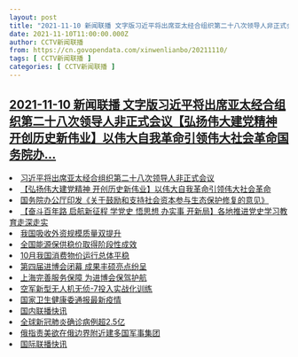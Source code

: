 ```yaml
---
layout: post
title: "2021-11-10 新闻联播 文字版习近平将出席亚太经合组织第二十八次领导人非正式会议【弘扬伟大建党精神 开创历史新伟业】以伟大自我革命引领伟大社会革命国务院办"
date: 2021-11-10T11:00:00.000Z
author: CCTV新闻联播
from: https://cn.govopendata.com/xinwenlianbo/20211110/
tags: [ CCTV新闻联播 ]
categories: [ CCTV新闻联播 ]
---
```

<!--1636542000000-->
[2021-11-10 新闻联播 文字版习近平将出席亚太经合组织第二十八次领导人非正式会议【弘扬伟大建党精神 开创历史新伟业】以伟大自我革命引领伟大社会革命国务院办...](https://cn.govopendata.com/xinwenlianbo/20211110/)
------

<div>
<li><a target="_blank" href="https://cn.govopendata.com/xinwenlianbo/20211110/#266388">习近平将出席亚太经合组织第二十八次领导人非正式会议</a></li><li><a target="_blank" href="https://cn.govopendata.com/xinwenlianbo/20211110/#266389">【弘扬伟大建党精神 开创历史新伟业】以伟大自我革命引领伟大社会革命</a></li><li><a target="_blank" href="https://cn.govopendata.com/xinwenlianbo/20211110/#266390">国务院办公厅印发《关于鼓励和支持社会资本参与生态保护修复的意见》</a></li><li><a target="_blank" href="https://cn.govopendata.com/xinwenlianbo/20211110/#266391">【奋斗百年路 启航新征程 学党史 悟思想 办实事 开新局】各地推进党史学习教育走深走实</a></li><li><a target="_blank" href="https://cn.govopendata.com/xinwenlianbo/20211110/#266392">我国吸收外资规模质量双提升</a></li><li><a target="_blank" href="https://cn.govopendata.com/xinwenlianbo/20211110/#266393">全国能源保供稳价取得阶段性成效</a></li><li><a target="_blank" href="https://cn.govopendata.com/xinwenlianbo/20211110/#266394">10月我国消费物价运行总体平稳</a></li><li><a target="_blank" href="https://cn.govopendata.com/xinwenlianbo/20211110/#266395">第四届进博会闭幕 成果丰硕亮点纷呈</a></li><li><a target="_blank" href="https://cn.govopendata.com/xinwenlianbo/20211110/#266396">上海完善服务保障 为进博会保驾护航</a></li><li><a target="_blank" href="https://cn.govopendata.com/xinwenlianbo/20211110/#266397">空军新型无人机无侦-7投入实战化训练</a></li><li><a target="_blank" href="https://cn.govopendata.com/xinwenlianbo/20211110/#266398">国家卫生健康委通报最新疫情</a></li><li><a target="_blank" href="https://cn.govopendata.com/xinwenlianbo/20211110/#266399">国内联播快讯</a></li><li><a target="_blank" href="https://cn.govopendata.com/xinwenlianbo/20211110/#266400">全球新冠肺炎确诊病例超2.5亿</a></li><li><a target="_blank" href="https://cn.govopendata.com/xinwenlianbo/20211110/#266401">俄指责美欲在俄边界附近建多国军事集团</a></li><li><a target="_blank" href="https://cn.govopendata.com/xinwenlianbo/20211110/#266402">国际联播快讯</a></li>
</div>
